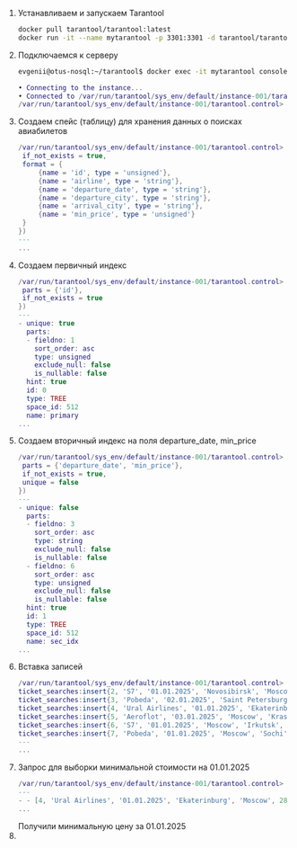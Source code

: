 1. Устанавливаем и запускаем Tarantool
   ```sh
   docker pull tarantool/tarantool:latest
   docker run -it --name mytarantool -p 3301:3301 -d tarantool/tarantool
   ```
2. Подключаемся к серверу
   ```sh
   evgenii@otus-nosql:~/tarantool$ docker exec -it mytarantool console
   ```
   ```lua
   • Connecting to the instance...
   • Connected to /var/run/tarantool/sys_env/default/instance-001/tarantool.control
   /var/run/tarantool/sys_env/default/instance-001/tarantool.control>
   ```
3. Создаем спейс (таблицу) для хранения данных о поисках авиабилетов
   ```lua
   /var/run/tarantool/sys_env/default/instance-001/tarantool.control> ticket_searches = box.schema.space.create('ticket_searches', {
    if_not_exists = true,
    format = {
        {name = 'id', type = 'unsigned'},
        {name = 'airline', type = 'string'},
        {name = 'departure_date', type = 'string'},
        {name = 'departure_city', type = 'string'},
        {name = 'arrival_city', type = 'string'},
        {name = 'min_price', type = 'unsigned'}
    }
   })
   ---
   ...
   ```
4. Создаем первичный индекс
   ```lua
   /var/run/tarantool/sys_env/default/instance-001/tarantool.control> ticket_searches:create_index('primary', {
    parts = {'id'},
    if_not_exists = true
   })
   ---
   - unique: true
     parts:
     - fieldno: 1
       sort_order: asc
       type: unsigned
       exclude_null: false
       is_nullable: false
     hint: true
     id: 0
     type: TREE
     space_id: 512
     name: primary
   ...
   ```
5. Создаем вторичный индекс на поля departure_date, min_price
   ```lua
   /var/run/tarantool/sys_env/default/instance-001/tarantool.control> ticket_searches:create_index('sec_idx', {
    parts = {'departure_date', 'min_price'},
    if_not_exists = true,
    unique = false
   })
   ---
   - unique: false
     parts:
     - fieldno: 3
       sort_order: asc
       type: string
       exclude_null: false
       is_nullable: false
     - fieldno: 6
       sort_order: asc
       type: unsigned
       exclude_null: false
       is_nullable: false
     hint: true
     id: 1
     type: TREE
     space_id: 512
     name: sec_idx
   ...
   ```
6. Вставка записей
   ```lua
   /var/run/tarantool/sys_env/default/instance-001/tarantool.control> ticket_searches:insert{1, 'Aeroflot', '01.01.2025', 'Moscow', 'Sochi', 4500}
   ticket_searches:insert{2, 'S7', '01.01.2025', 'Novosibirsk', 'Moscow', 3200}
   ticket_searches:insert{3, 'Pobeda', '02.01.2025', 'Saint Petersburg', 'Kazan', 2500}
   ticket_searches:insert{4, 'Ural Airlines', '01.01.2025', 'Ekaterinburg', 'Moscow', 2800}
   ticket_searches:insert{5, 'Aeroflot', '03.01.2025', 'Moscow', 'Krasnodar', 3500}
   ticket_searches:insert{6, 'S7', '01.01.2025', 'Moscow', 'Irkutsk', 4200}
   ticket_searches:insert{7, 'Pobeda', '01.01.2025', 'Moscow', 'Sochi', 2900}
   ---
   ...
   ```
7. Запрос для выборки минимальной стоимости на 01.01.2025
   ```lua
   /var/run/tarantool/sys_env/default/instance-001/tarantool.control> box.space.ticket_searches.index.sec_idx:select({'01.01.2025'}, {limit = 1})
   ---
   - - [4, 'Ural Airlines', '01.01.2025', 'Ekaterinburg', 'Moscow', 2800]
   ...
   ```
   Получили минимальную цену за 01.01.2025
8. 
